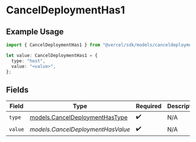 # CancelDeploymentHas1

## Example Usage

```typescript
import { CancelDeploymentHas1 } from "@vercel/sdk/models/canceldeploymentop.js";

let value: CancelDeploymentHas1 = {
  type: "host",
  value: "<value>",
};
```

## Fields

| Field                                                                  | Type                                                                   | Required                                                               | Description                                                            |
| ---------------------------------------------------------------------- | ---------------------------------------------------------------------- | ---------------------------------------------------------------------- | ---------------------------------------------------------------------- |
| `type`                                                                 | [models.CancelDeploymentHasType](../models/canceldeploymenthastype.md) | :heavy_check_mark:                                                     | N/A                                                                    |
| `value`                                                                | *models.CancelDeploymentHasValue*                                      | :heavy_check_mark:                                                     | N/A                                                                    |
